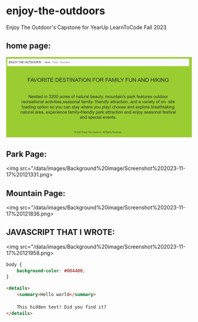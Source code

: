 # enjoy-the-outdoors

Enjoy The Outdoor's Capstone for YearUp LearnToCode Fall 2023

## home page:
<img src="/data/images/Background%20image/Screenshot%202023-11-17%20120810.png">

## Park Page:

<img src="/data/images/Background%20image/Screenshot%202023-11-17%20121331.png>

## Mountain Page:

<img src="/data/images/Background%20image/Screenshot%202023-11-17%20121836.png>

## JAVASCRIPT THAT I WROTE:

<img src="/data/images/Background%20image/Screenshot%202023-11-17%20121958.png>



```css
body {
    background-color: #004400;
}

```

```html
<details>
    <summary>Hello world</summary>

    This hidden text! Did you find it?
</details>
```
